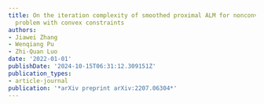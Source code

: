 ```yaml
---
title: On the iteration complexity of smoothed proximal ALM for nonconvex optimization
  problem with convex constraints
authors:
- Jiawei Zhang
- Wenqiang Pu
- Zhi-Quan Luo
date: '2022-01-01'
publishDate: '2024-10-15T06:31:12.309151Z'
publication_types:
- article-journal
publication: '*arXiv preprint arXiv:2207.06304*'
---
```

